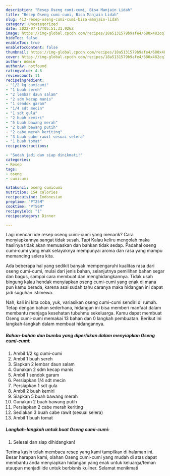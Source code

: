 ```yaml
---
description: "Resep Oseng cumi-cumi, Bisa Manjain Lidah"
title: "Resep Oseng cumi-cumi, Bisa Manjain Lidah"
slug: 413-resep-oseng-cumi-cumi-bisa-manjain-lidah
category: Uncategorized
date: 2022-07-17T05:51:31.926Z
image: https://img-global.cpcdn.com/recipes/18a5131579b9afe4/680x482cq70/oseng-cumi-cumi-foto-resep-utama.jpg
hideToc: false
enableToc: true
enableTocContent: false
thumbnail: https://img-global.cpcdn.com/recipes/18a5131579b9afe4/680x482cq70/oseng-cumi-cumi-foto-resep-utama.jpg
cover: https://img-global.cpcdn.com/recipes/18a5131579b9afe4/680x482cq70/oseng-cumi-cumi-foto-resep-utama.jpg
author: Admin
authorAv: notfound
ratingvalue: 4.6
reviewcount: 11
recipeingredient:
- "1/2 kg cumicumi"
- "1 buah sereh"
- "2 lembar daun salam"
- "2 sdm kecap manis"
- "1 sendok garam"
- "1/4 sdt mecin"
- "1 sdt gula"
- "2 buah kemiri"
- "5 buah bawang merah"
- "2 buah bawang putih"
- "2 cabe merah keriting"
- "3 buah cabe rawit sesuai selera"
- "1 buah tomat"
recipeinstructions:

- "Sudah jadi dan siap dinikmati!"
categories:
- Resep
tags:
- oseng
- cumicumi

katakunci: oseng cumicumi 
nutrition: 154 calories
recipecuisine: Indonesian
preptime: "PT25M"
cooktime: "PT56M"
recipeyield: "1"
recipecategory: Dinner

---
```



Lagi mencari ide resep oseng cumi-cumi yang menarik? Cara menyiapkannya sangat tidak susah. Tapi Kalau keliru mengolah maka hasilnya tidak akan memuaskan dan bahkan tidak sedap. Padahal oseng cumi-cumi yang enak selayaknya mempunyai aroma dan rasa yang mampu memancing selera kita.


Ada beberapa hal yang sedikit banyak mempengaruhi kualitas rasa dari oseng cumi-cumi, mulai dari jenis bahan, selanjutnya pemilihan bahan segar dan bagus, sampai cara membuat dan menghidangkannya. Tidak usah bingung kalau hendak menyiapkan oseng cumi-cumi yang enak di mana pun kamu berada, karena asal sudah tahu caranya maka hidangan ini dapat jadi suguhan istimewa.




Nah, kali ini kita coba, yuk, variasikan oseng cumi-cumi sendiri di rumah. Tetap dengan bahan sederhana, hidangan ini bisa memberi manfaat dalam membantu menjaga kesehatan tubuhmu sekeluarga. Kamu dapat membuat Oseng cumi-cumi memakai 13 bahan dan 0 langkah pembuatan. Berikut ini langkah-langkah dalam membuat hidangannya.

<!--inarticleads1-->

##### Bahan-bahan dan bumbu yang diperlukan dalam menyiapkan Oseng cumi-cumi:

1. Ambil 1/2 kg cumi-cumi
1. Ambil 1 buah sereh
1. Siapkan 2 lembar daun salam
1. Gunakan 2 sdm kecap manis
1. Ambil 1 sendok garam
1. Persiapkan 1/4 sdt mecin
1. Persiapkan 1 sdt gula
1. Ambil 2 buah kemiri
1. Siapkan 5 buah bawang merah
1. Gunakan 2 buah bawang putih
1. Persiapkan 2 cabe merah keriting
1. Sediakan 3 buah cabe rawit (sesuai selera)
1. Ambil 1 buah tomat




<!--inarticleads2-->

##### Langkah-langkah untuk buat Oseng cumi-cumi:


1. Selesai dan siap dihidangkan!



Terima kasih telah membaca resep yang kami tampilkan di halaman ini. Besar harapan kami, olahan Oseng cumi-cumi yang mudah di atas dapat membantu anda menyiapkan hidangan yang enak untuk keluarga/teman ataupun menjadi ide untuk berbisnis kuliner. Selamat menikmati
